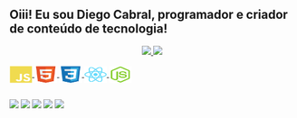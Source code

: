 ## Oiii! Eu sou Diego Cabral, programador e criador de conteúdo de tecnologia!

<div align="center">
  <a href="https://github.com/diechabral">
  <img height="180em" src="https://github-readme-stats.vercel.app/api?username=diechabral&show_icons=true&theme=dracula&include_all_commits=true&count_private=true"/>
  <img height="180em" src="https://github-readme-stats.vercel.app/api/top-langs/?username=diechabral&layout=compact&langs_count=7&theme=dracula"/>
</div>
<div style="display: inline_block"><br>
  <img align="center" alt="diechabral-Js" height="30" width="40" src="https://raw.githubusercontent.com/devicons/devicon/master/icons/javascript/javascript-plain.svg">
  <img align="center" alt="diechabral-HTML" height="30" width="40" src="https://raw.githubusercontent.com/devicons/devicon/master/icons/html5/html5-original.svg">
  <img align="center" alt="diechabral-CSS" height="30" width="40" src="https://raw.githubusercontent.com/devicons/devicon/master/icons/css3/css3-original.svg">
  <img align="center" alt="dichabral-React" height="30" width="40" src="https://raw.githubusercontent.com/devicons/devicon/master/icons/react/react-original.svg">
  <img align="center" alt="dichabral-React" height="30" width="40" src="https://raw.githubusercontent.com/devicons/devicon/master/icons/nodejs/nodejs-original.svg">
</div>
  
  
  ##
 
<div> 
  <a href="https://www.youtube.com/channel/UCi43gm6YAtemcO0EBtardKA" target="_blank"><img src="https://img.shields.io/badge/YouTube-FF0000?style=for-the-badge&logo=youtube&logoColor=white" target="_blank"></a>
  <a href="https://www.instagram.com/diechabral/?hl=pt-br" target="_blank"><img src="https://img.shields.io/badge/-Instagram-%23E4405F?style=for-the-badge&logo=instagram&logoColor=white" target="_blank"></a>
 <a href="https://discord.gg/q7q96YNPcE" target="_blank"><img src="https://img.shields.io/badge/Discord-7289DA?style=for-the-badge&logo=discord&logoColor=white" target="_blank"></a> 
  <a href = "mailto:th3d1eg0master@gmail.com"><img src="https://img.shields.io/badge/-Gmail-%23333?style=for-the-badge&logo=gmail&logoColor=white" target="_blank"></a>
  <a href="https://www.linkedin.com/in/diego-cabral-18454b197/" target="_blank"><img src="https://img.shields.io/badge/-LinkedIn-%230077B5?style=for-the-badge&logo=linkedin&logoColor=white" target="_blank"></a> 
</div>
